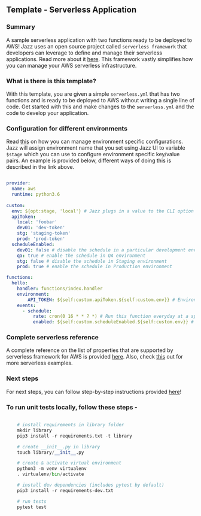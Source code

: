 ## Template - Serverless Application


### Summary
A sample serverless application with two functions ready to be deployed to AWS! Jazz uses an open source project called `serverless framework` that developers can leverage to define and manage their serverless applications. Read more about it [here](https://www.serverless.com/framework/docs/providers/aws/guide/intro/). This framework vastly simplifies how you can manage your AWS serverless infrastructure.


### What is there is this template?

With this template, you are given a simple `serverless.yml` that has two functions and is ready to be deployed to AWS without writing a single line of code. Get started with this and make changes to the `serverless.yml` and the code to develop your application.

### Configuration for different environments 

Read [this](https://www.serverless.com/framework/docs/providers/aws/guide/variables/) on how you can manage environment specific configurations. Jazz will assign environment name that you set using Jazz UI to variable `$stage` which you can use to configure environment specific key/value pairs. An example is provided below, different ways of doing this is described in the link above.

```yml

provider:
  name: aws
  runtime: python3.6
  
custom:
  env: ${opt:stage, 'local'} # Jazz plugs in a value to the CLI option - `$stage` during the deployment, this will be same as the environment name that you set using Jazz UI!
  apiToken:
    local: 'foobar'
    dev01: 'dev-token'
    stg: 'staging-token'
    prod: 'prod-token'
  scheduleEnabled:
    dev01: false # disable the schedule in a particular development environment (name = dev01)
    qa: true # enable the schedule in QA environment
    stg: false # disable the schedule in Staging environment
    prod: true # enable the schedule in Production environment

functions:
  hello:
    handler: functions/index.handler
    environment:
        API_TOKEN: ${self:custom.apiToken.${self:custom.env}} # Environment specific API token gets injected into the function as an environment variable
    events:
      - schedule:
          rate: cron(0 16 * * ? *) # Run this function everyday at a specific point of time
          enabled: ${self:custom.scheduleEnabled.${self:custom.env}} # Turn the schedule on/off based on the current environment
```

### Complete serverless reference
A complete reference on the list of properties that are supported by serverless framework for AWS is provided [here](https://www.serverless.com/framework/docs/providers/aws/guide/serverless.yml/). Also, check [this](https://www.serverless.com/examples/) out for more serverless examples.

### Next steps
For next steps, you can follow step-by-step instructions provided [here](https://docs.jazz.corporate.t-mobile.com/using-jazz/features/serverless-applications/)!

### To run unit tests locally, follow these steps -

```python

    # install requirements in library folder
    mkdir library
    pip3 install -r requirements.txt -t library

    # create __init__.py in library
    touch library/__init__.py

    # create & activate virtual environment
    python3 -m venv virtualenv
    . virtualenv/bin/activate

    # install dev dependencies (includes pytest by default)
    pip3 install -r requirements-dev.txt

    # run tests
    pytest test

```

